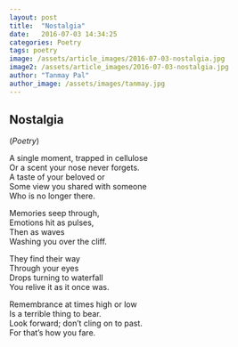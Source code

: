 ```yaml
---
layout: post
title:  "Nostalgia"
date:   2016-07-03 14:34:25
categories: Poetry
tags: poetry
image: /assets/article_images/2016-07-03-nostalgia.jpg
image2: /assets/article_images/2016-07-03-nostalgia.jpg
author: "Tanmay Pal"
author_image: /assets/images/tanmay.jpg
---
```


<h2>Nostalgia</h2>
(<i>Poetry</i>)
<p>A single moment, trapped in cellulose<br>
Or a scent your nose never forgets. <br>
A taste of your beloved or<br>
Some view you shared with someone<br>
Who is no longer there.</p>

<p>Memories seep through,<br>
Emotions hit as pulses,<br>
Then as waves<br>
Washing you over the cliff.</p>

<p>They find their way<br>
Through your eyes<br>
Drops turning to waterfall<br>
You relive it as it once was.</p>

<p>Remembrance at times high or low<br>
Is a terrible thing to bear.<br>
Look forward; don’t cling on to past.<br>
For that’s how you fare.</p>